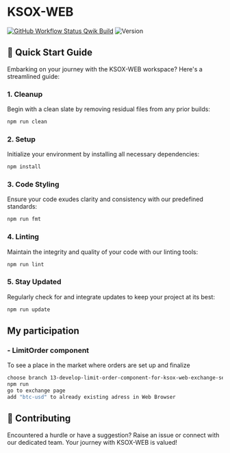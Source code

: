 # KSOX-WEB

[![GitHub Workflow Status Qwik Build](https://github.com/visoftsolutions/ksox-web/actions/workflows/qwik_build.yml/badge.svg)](https://github.com/visoftsolutions/ksox-web/actions/workflows/qwik_build.yml)
![Version](https://img.shields.io/badge/version-0.1.0-blue)

## 🚀 Quick Start Guide

Embarking on your journey with the KSOX-WEB workspace? Here's a streamlined guide:

### 1. **Cleanup**

Begin with a clean slate by removing residual files from any prior builds:

```sh
npm run clean
```

### 2. **Setup**

Initialize your environment by installing all necessary dependencies:

```sh
npm install
```

### 3. **Code Styling**

Ensure your code exudes clarity and consistency with our predefined standards:

```sh
npm run fmt
```

### 4. **Linting**

Maintain the integrity and quality of your code with our linting tools:

```sh
npm run lint
```

### 5. **Stay Updated**

Regularly check for and integrate updates to keep your project at its best:

```sh
npm run update
```
## My participation

### - **LimitOrder component**

To see a place in the market where orders are set up and finalize

```sh
choose branch 13-develop-limit-order-component-for-ksox-web-exchange-section
npm run
go to exchange page
add "btc-usd" to already existing adress in Web Browser
```

## 🤝 Contributing

Encountered a hurdle or have a suggestion? Raise an issue or connect with our dedicated team. Your journey with KSOX-WEB is valued!
